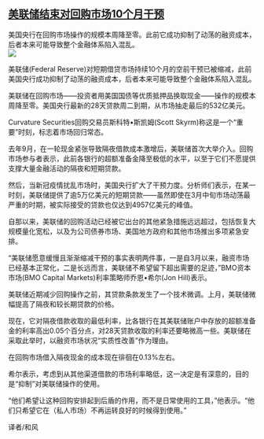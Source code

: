 <!--1594248734000-->
[美联储结束对回购市场10个月干预](https://cn.ft.com/story/001088470?full=y)
------

<div></div><div class="story-lead">美国央行在回购市场操作的规模本周降至零。此前它成功抑制了动荡的融资成本，后者本来可能导致整个金融体系陷入混乱。</div><div class=" story-image image"><img src="https://thumbor.ftacademy.cn/unsafe/1340x754/https://thumbor.ftacademy.cn/unsafe/picture/9/000085029_piclink.jpg"></div><div class="story-body"><div id="story-body-container"><p>美联储(Federal Reserve)对短期借贷市场持续10个月的空前干预已被缩减，此前美国央行成功抑制了动荡的融资成本，后者本来可能导致整个金融体系陷入混乱。</p> <p>美联储在回购市场——投资者用美国国债等优质抵押品换取现金——操作的规模本周降至零。美国央行最新的28天贷款周二到期，从市场抽走最后的532亿美元。</p> <p>Curvature Securities回购交易员斯科特•斯凯姆(Scott Skyrm)称这是一个“重要”时刻，标志着市场回归常态。</p> <p>去年9月，在一轮现金紧张导致隔夜借款成本激增后，美联储首次大举介入。回购市场参与者表示，此前各银行的超额准备金降至极低的水平，以至于它们不愿提供支撑大量金融活动的隔夜和短期贷款。</p> <div  data-o-ads-name="mpu-middle1" class="o-ads in-article-advert" data-o-ads-formats-default="false"  data-o-ads-formats-small="FtcMobileMpu"  data-o-ads-formats-medium="FtcMpu" data-o-ads-formats-large="FtcMpu" data-o-ads-formats-extra="FtcMpu" data-o-ads-targeting="cnpos=middle1;" data-cy='[{"devices":["PC","iPhoneWeb","AndroidWeb","iPhoneApp","AndroidApp"],"pattern":"MPU","position":"Middle1","container":"mpuInStory"}]'></div><p>然后，当新冠疫情扰乱市场时，美国央行扩大了干预力度。分析师们表示，在某一时刻，美联储提供了逾5万亿美元的短期贷款——虽然即使在3月中旬市场动荡最严重的时期，被实际接受的贷款也仅达到4957亿美元的峰值。</p> <p>自那以来，美联储的回购活动已经被它出台的其他紧急措施远远超过，包括恢复大规模量化宽松，以及为公司债券市场、美国地方政府和其他市场推出多项紧急安排。</p> <p>“美联储愿意缓慢且渐渐缩减干预的事实表明两件事，一是自3月以来，融资市场已经基本正常化，二是长远而言，美联储不希望留下超出需要的足迹，”BMO资本市场(BMO Capital Markets)利率策略师乔恩•希尔(Jon Hill)表示。</p> <p>美联储近期减少回购操作之前，其贷款条款发生了一个技术微调。上月，美联储微幅提高了隔夜和较长期贷款的价格。</p> <p>现在，它对隔夜借款收取的最低利率，比各银行在其美联储账户中存放的超额准备金的利率高出0.05个百分点，对28天贷款收取的利率还要略微高一些。美联储在采取此举时，以融资市场状况“实质性改善”作为理由。</p> <p>在回购市场借入隔夜现金的成本现在徘徊在0.13%左右。</p> <div data-o-ads-name="mpu-middle2" class="o-ads in-article-advert" data-o-ads-formats-default="false"  data-o-ads-formats-small="FtcMobileMpu"  data-o-ads-formats-medium="false" data-o-ads-formats-large="false" data-o-ads-formats-extra="false" data-o-ads-targeting="cnpos=middle2;" data-cy='[{"devices":["iPhoneWeb","AndroidWeb","iPhoneApp","AndroidApp"],"pattern":"MPU","position":"Middle2","container":"mpuInStory"}]'></div><p>希尔表示，考虑到从其他渠道借款的市场利率略低，这一决定是有深意的，目的是“抑制”对美联储操作的使用。</p> <p>“他们希望让这种回购安排起到后盾的作用，而不是日常使用的工具，”他表示。“他们只希望它在（私人市场）不再运转良好的时候得到使用。”</p> <p>译者/和风</p> </div><div class="clearfloat"></div></div>
